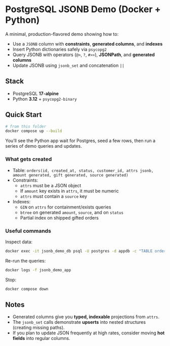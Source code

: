 # PostgreSQL JSONB Demo (Docker + Python)

A minimal, production-flavored demo showing how to:

- Use a `JSONB` column with **constraints**, **generated columns**, and **indexes**
- Insert Python dictionaries safely via `psycopg2`
- Query JSONB with operators (`@>`, `?`, `#>>`), **JSONPath**, and **generated columns**
- Update JSONB using `jsonb_set` and concatenation `||`

## Stack

- PostgreSQL **17-alpine**
- Python **3.12** + `psycopg2-binary`

## Quick Start

```bash
# from this folder
docker compose up --build
```

You’ll see the Python app wait for Postgres, seed a few rows, then run a series of demo queries and updates.

### What gets created

- Table: `orders(id, created_at, status, customer_id, attrs jsonb, amount generated, gift generated, source generated)`
- Constraints:
  - `attrs` must be a JSON object
  - If `amount` key exists in `attrs`, it must be numeric
  - `attrs` must contain a `source` key
- Indexes:
  - `GIN` on `attrs` for containment/exists queries
  - `btree` on generated `amount`, `source`, and on `status`
  - Partial index on shipped gifted orders

### Useful commands

Inspect data:
```bash
docker exec -it jsonb_demo_db psql -U postgres -d appdb -c "TABLE orders;"
```

Re-run the queries:
```bash
docker logs -f jsonb_demo_app
```

Stop:
```bash
docker compose down
```

## Notes

- Generated columns give you **typed, indexable** projections from `attrs`.
- The `jsonb_set` calls demonstrate **upserts** into nested structures (creating missing paths).
- If you plan to update JSON frequently at high rates, consider moving **hot fields** into regular columns.